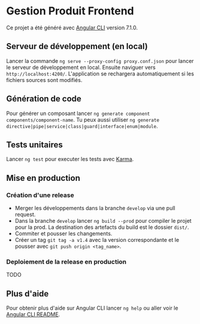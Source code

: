 # Gestion Produit Frontend

Ce projet a été généré avec [Angular CLI](https://github.com/angular/angular-cli) version 7.1.0.

## Serveur de développement (en local)

Lancer la commande `ng serve --proxy-config proxy.conf.json` pour lancer le serveur de développement en local. 
Ensuite naviguer vers `http://localhost:4200/`. L'application se rechargera automatiquement si les fichiers sources sont modifiés.

## Génération de code

Pour générer un composant lancer `ng generate component components/component-name`. 
Tu peux aussi utiliser `ng generate directive|pipe|service|class|guard|interface|enum|module`.

## Tests unitaires

Lancer `ng test` pour executer les tests avec [Karma](https://karma-runner.github.io).

## Mise en production

### Création d'une release

* Merger les développements dans la branche `develop` via une pull request.
* Dans la branche `develop` lancer `ng build --prod` pour compiler le projet pour la prod. La destination des artefacts du build est le dossier `dist/`.
* Commiter et pousser les changements.
* Créer un tag `git tag -a v1.4` avec la version correspondante et le pousser avec `git push origin <tag_name>`.

### Deploiement de la release en production

TODO
 



## Plus d'aide

Pour obtenir plus d'aide sur Angular CLI lancer `ng help` ou aller voir le [Angular CLI README](https://github.com/angular/angular-cli/blob/master/README.md).
